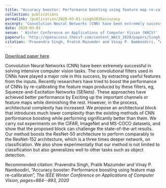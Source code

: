 ```yaml
---
title: "Accuracy booster: Performance boosting using feature map re-calibration"
collection: publications
permalink: /publication/2020-03-01-singh2020accuracy
excerpt: 'Convolution Neural Networks (CNN) have been extremely successful in solving intensive computer vision tasks. The convolutional filters used in CNNs have played a major role in this success, by extracting useful features from the inputs. Recently researchers have tried to boost the performance of CNNs by re-calibrating the feature maps produced by these filters, eg, Squeeze-and-Excitation Networks (SENets). These approaches have achieved better performance by Exciting up the important channels or feature maps while diminishing the rest. However, in the process, architectural complexity has increased. We propose an architectural block that introduces much lower complexity than the existing methods of CNN performance boosting while performing significantly better than them. We carry out experiments on the CIFAR, ImageNet and MS-COCO datasets, and show that the proposed block can challenge the state-of-the-art results. Our method boosts the ResNet-50 architecture to perform comparably to the ResNet-152 architecture, which is a three times deeper network, on classification. We also show experimentally that our method is not limited to classification but also generalizes well to other tasks such as object detection.'
date: 2020-03-01
venue: ' Winter Conference on Applications of Computer Vision (WACV)'
paperurl: 'http://openaccess.thecvf.com/content_WACV_2020/papers/Singh_Accuracy_Booster_Performance_Boosting_using_Feature_Map_Re-calibration_WACV_2020_paper.pdf'
citation: 'Pravendra Singh, Pratik Mazumder and Vinay P. Namboodiri, “Accuracy booster: Performance boosting using feature map re-calibration”,  <i> The IEEE Winter Conference on Applications of Computer Vision, pages=884--893, 2020 </i>'
---
```


<a href='http://openaccess.thecvf.com/content_WACV_2020/papers/Singh_Accuracy_Booster_Performance_Boosting_using_Feature_Map_Re-calibration_WACV_2020_paper.pdf'>Download paper here</a>

Convolution Neural Networks (CNN) have been extremely successful in solving intensive computer vision tasks. The convolutional filters used in CNNs have played a major role in this success, by extracting useful features from the inputs. Recently researchers have tried to boost the performance of CNNs by re-calibrating the feature maps produced by these filters, eg, Squeeze-and-Excitation Networks (SENets). These approaches have achieved better performance by Exciting up the important channels or feature maps while diminishing the rest. However, in the process, architectural complexity has increased. We propose an architectural block that introduces much lower complexity than the existing methods of CNN performance boosting while performing significantly better than them. We carry out experiments on the CIFAR, ImageNet and MS-COCO datasets, and show that the proposed block can challenge the state-of-the-art results. Our method boosts the ResNet-50 architecture to perform comparably to the ResNet-152 architecture, which is a three times deeper network, on classification. We also show experimentally that our method is not limited to classification but also generalizes well to other tasks such as object detection.

Recommended citation: Pravendra Singh, Pratik Mazumder and Vinay P. Namboodiri, “Accuracy booster: Performance boosting using feature map re-calibration”,  <i> The IEEE Winter Conference on Applications of Computer Vision, pages=884--893, 2020 </i>